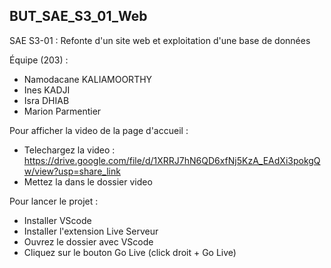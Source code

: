 ## BUT_SAE_S3_01_Web

SAE S3-01 : Refonte d'un site web et exploitation d'une base de données

Équipe (203) :
- Namodacane KALIAMOORTHY
- Ines KADJI
- Isra DHIAB
- Marion Parmentier

Pour afficher la video de la page d'accueil :
- Telechargez la video : https://drive.google.com/file/d/1XRRJ7hN6QD6xfNj5KzA_EAdXi3pokgQw/view?usp=share_link
- Mettez la dans le dossier video

Pour lancer le projet :
- Installer VScode
- Installer l'extension Live Serveur
- Ouvrez le dossier avec VScode
- Cliquez sur le bouton Go Live (click droit + Go Live)
